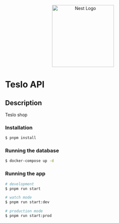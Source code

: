 <p align="center">
  <a href="http://nestjs.com/" target="blank"><img src="https://nestjs.com/img/logo-small.svg" width="200" alt="Nest Logo" /></a>
</p>

# Teslo API

## Description

Teslo shop

### Installation

```bash
$ pnpm install
```

### Running the database

```bash
$ docker-compose up -d
```

### Running the app

```bash
# development
$ pnpm run start

# watch mode
$ pnpm run start:dev

# production mode
$ pnpm run start:prod
```
